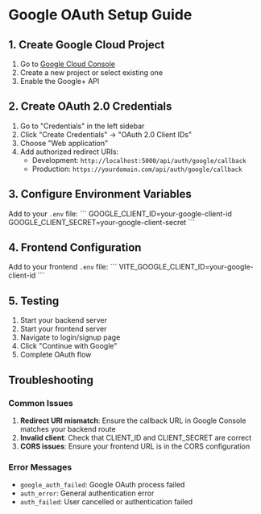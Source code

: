 # Google OAuth Setup Guide

## 1. Create Google Cloud Project

1. Go to [Google Cloud Console](https://console.cloud.google.com/)
2. Create a new project or select existing one
3. Enable the Google+ API

## 2. Create OAuth 2.0 Credentials

1. Go to "Credentials" in the left sidebar
2. Click "Create Credentials" → "OAuth 2.0 Client IDs"
3. Choose "Web application"
4. Add authorized redirect URIs:
   - Development: `http://localhost:5000/api/auth/google/callback`
   - Production: `https://yourdomain.com/api/auth/google/callback`

## 3. Configure Environment Variables

Add to your `.env` file:
\`\`\`
GOOGLE_CLIENT_ID=your-google-client-id
GOOGLE_CLIENT_SECRET=your-google-client-secret
\`\`\`

## 4. Frontend Configuration

Add to your frontend `.env` file:
\`\`\`
VITE_GOOGLE_CLIENT_ID=your-google-client-id
\`\`\`

## 5. Testing

1. Start your backend server
2. Start your frontend server
3. Navigate to login/signup page
4. Click "Continue with Google"
5. Complete OAuth flow

## Troubleshooting

### Common Issues

1. **Redirect URI mismatch**: Ensure the callback URL in Google Console matches your backend route
2. **Invalid client**: Check that CLIENT_ID and CLIENT_SECRET are correct
3. **CORS issues**: Ensure your frontend URL is in the CORS configuration

### Error Messages

- `google_auth_failed`: Google OAuth process failed
- `auth_error`: General authentication error
- `auth_failed`: User cancelled or authentication failed
